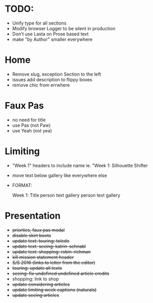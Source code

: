 # TODO:

+ Unify type for all sections
+ Modify browser Logger to be silent in production
+ Don't use Lasta on Prose based text
+ make "by Author" smaller everywhere

# Home

+ Remove slug, exception Section to the left
+ issues add description to flippy boxes
+ remove chic from errwhere

# Faux Pas

+ no need for title
+ use Pas (not Paw)
+ use Yeah (not yea)

# Limiting
+ "Week 1" headers to include name ie. "Week 1: Silhouette Shifter
+ move text below gallery like everywhere else

+ FORMAT:

  Week 1: Title
    person
      text
      gallery
    person
      text
      gallery

# Presentation

+ ~~priorties, faux pas modal~~
+ ~~disable skirt boots~~
+ ~~update text: touring: toledo~~
+ ~~update text: seeing: katrin-schnabl~~
+ ~~update text: shopping: robin-richman~~
+ ~~kill mission statement header~~
+ ~~S/S 2016 (links to letter from the editor)~~
+ ~~touring: update all texts~~
+ ~~seeing: fix undefined undefined article credits~~
+ shopping: link to shop
+ ~~update considering articles~~
+ ~~update limiting week captions (naturals)~~
+ ~~update seeing articles~~
